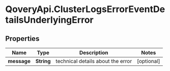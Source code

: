 # QoveryApi.ClusterLogsErrorEventDetailsUnderlyingError

## Properties

Name | Type | Description | Notes
------------ | ------------- | ------------- | -------------
**message** | **String** | technical details about the error | [optional] 


